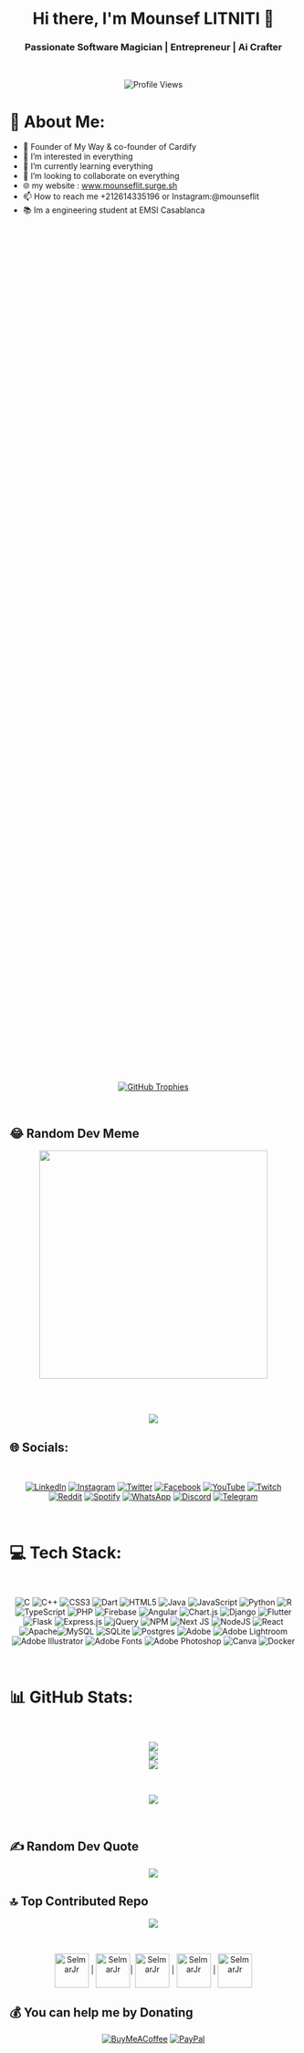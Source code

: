 <!-- Header -->
<a href="https://mounseflit-card.surge.sh">
<!-- <img align="right" height="590em" src="card.png" style="margin-bottom: 100em;"/> -->
</a>
<h1 align="center">Hi there, I'm Mounsef LITNITI 👋</h1>
<h3 align="center">Passionate Software Magician | Entrepreneur | Ai Crafter</h3>
<br>
<!-- Profile Views Counter -->
<p align="center"> <img src="https://komarev.com/ghpvc/?username=khaouitiabdelhakim&label=Profile%20views&color=0e75b6&style=flat" alt="Profile Views" /> </p>

# 💫 About Me:
- 🔭 Founder of My Way & co-founder of Cardify <br>
- 👀 I’m interested in everything <br>
- 🌱 I’m currently learning everything <br>
- 👯 I’m looking to collaborate on everything <br>
- 🌐 my website : www.mounseflit.surge.sh <br>
- 📫 How to reach me +212614335196 or Instagram:@mounseflit <br>
- 📚 Im a engineering student at EMSI Casablanca <br>

<br><br>

<!-- GitHub Trophies -->
<p align="center">
  <br>
  <a href="https://github.com/ryo-ma/github-profile-trophy">
    <br><br>
    <img style="margin-top: 100em;" src="https://github-profile-trophy.vercel.app/?username=mounseflit" alt="GitHub Trophies" />
  </a>
</p>

<br>

## 😂 Random Dev Meme
<div align="center">
<img src='https://randommeme-five.vercel.app/' style="height: 400px;"/>
</div>

<br><br>

<!-- Support -->
<p align="center">
<a target="_blank" href="https://www.buymeacoffee.com/mounseflit"><img src="https://img.buymeacoffee.com/button-api/?text=Buy me a Coffee&emoji=☕ &slug=mounseflit&button_colour=FFDD00&font_colour=000000&font_family=Poppins&outline_colour=000000&coffee_colour=ffffff" /></a>
</p>


## 🌐 Socials:
<br>
<div align="center">

[![LinkedIn](https://img.shields.io/badge/LinkedIn-%230077B5.svg?logo=linkedin&logoColor=white)](https://linkedin.com/in/mounseflit) [![Instagram](https://img.shields.io/badge/Instagram-%23FF69B4.svg?logo=Instagram&logoColor=white)](https://instagram.com/mounseflit) [![Twitter](https://img.shields.io/badge/Twitter-%231DA1F2.svg?logo=Twitter&logoColor=white)](https://twitter.com/mounseflit) [![Facebook](https://img.shields.io/badge/Facebook-%231877F2.svg?logo=Facebook&logoColor=white)](https://facebook.com/mounseflit) [![YouTube](https://img.shields.io/badge/YouTube-%23FF0000.svg?logo=YouTube&logoColor=white)](https://youtube.com/@mounseflit) [![Twitch](https://img.shields.io/badge/Twitch-%239146FF.svg?logo=Twitch&logoColor=white)](https://www.twitch.tv/mounseflit) [![Reddit](https://img.shields.io/badge/Reddit-%23FF4500.svg?logo=Reddit&logoColor=white)](https://www.reddit.com/user/mounseflit) [![Spotify](https://img.shields.io/badge/Spotify-%231ED760.svg?logo=Spotify&logoColor=white)](https://open.spotify.com/user/31skyswasfb4xchfxx33arg7yshm) [![WhatsApp](https://img.shields.io/badge/WhatsApp-%2325D366.svg?logo=WhatsApp&logoColor=white)](https://wa.me/0614335196) [![Discord](https://img.shields.io/badge/Discord-%237289DA.svg?logo=Discord&logoColor=white)](https://discord.com/channels/@mounseflit) [![Telegram](https://img.shields.io/badge/Telegram-%232CA5E0.svg?logo=Telegram&logoColor=white)](https://t.me/mounseflit)

</div>
<br>

# 💻 Tech Stack:
<br>
<div align="center">

![C](https://img.shields.io/badge/c-%2300599C.svg?style=flat&logo=c&logoColor=white) ![C++](https://img.shields.io/badge/c++-%2300599C.svg?style=flat&logo=c%2B%2B&logoColor=white) ![CSS3](https://img.shields.io/badge/css3-%231572B6.svg?style=flat&logo=css3&logoColor=white) ![Dart](https://img.shields.io/badge/dart-%230175C2.svg?style=flat&logo=dart&logoColor=white) ![HTML5](https://img.shields.io/badge/html5-%23E34F26.svg?style=flat&logo=html5&logoColor=white) ![Java](https://img.shields.io/badge/java-%23ED8B00.svg?style=flat&logo=openjdk&logoColor=white) ![JavaScript](https://img.shields.io/badge/javascript-%23323330.svg?style=flat&logo=javascript&logoColor=%23F7DF1E) ![Python](https://img.shields.io/badge/python-3670A0?style=flat&logo=python&logoColor=ffdd54) ![R](https://img.shields.io/badge/r-%23276DC3.svg?style=flat&logo=r&logoColor=white) ![TypeScript](https://img.shields.io/badge/typescript-%23007ACC.svg?style=flat&logo=typescript&logoColor=white) ![PHP](https://img.shields.io/badge/php-%23777BB4.svg?style=flat&logo=php&logoColor=white) ![Firebase](https://img.shields.io/badge/firebase-%23039BE5.svg?style=flat&logo=firebase) ![Angular](https://img.shields.io/badge/angular-%23DD0031.svg?style=flat&logo=angular&logoColor=white) ![Chart.js](https://img.shields.io/badge/chart.js-F5788D.svg?style=flat&logo=chart.js&logoColor=white) ![Django](https://img.shields.io/badge/django-%23092E20.svg?style=flat&logo=django&logoColor=white) ![Flutter](https://img.shields.io/badge/Flutter-%2302569B.svg?style=flat&logo=Flutter&logoColor=white) ![Flask](https://img.shields.io/badge/flask-%23000.svg?style=flat&logo=flask&logoColor=white) ![Express.js](https://img.shields.io/badge/express.js-%23404d59.svg?style=flat&logo=express&logoColor=%2361DAFB) ![jQuery](https://img.shields.io/badge/jquery-%230769AD.svg?style=flat&logo=jquery&logoColor=white) ![NPM](https://img.shields.io/badge/NPM-%23CB3837.svg?style=flat&logo=npm&logoColor=white) ![Next JS](https://img.shields.io/badge/Next-black?style=flat&logo=next.js&logoColor=white) ![NodeJS](https://img.shields.io/badge/node.js-6DA55F?style=flat&logo=node.js&logoColor=white) ![React](https://img.shields.io/badge/react-%2320232a.svg?style=flat&logo=react&logoColor=%2361DAFB) ![Apache](https://img.shields.io/badge/apache-%23D42029.svg?style=flat&logo=apache&logoColor=white)![MySQL](https://img.shields.io/badge/mysql-%2300000f.svg?style=flat&logo=mysql&logoColor=white) ![SQLite](https://img.shields.io/badge/sqlite-%2307405e.svg?style=flat&logo=sqlite&logoColor=white) ![Postgres](https://img.shields.io/badge/postgres-%23316192.svg?style=flat&logo=postgresql&logoColor=white) ![Adobe](https://img.shields.io/badge/adobe-%23FF0000.svg?style=flat&logo=adobe&logoColor=white) ![Adobe Lightroom](https://img.shields.io/badge/Adobe%20Lightroom-31A8FF.svg?style=flat&logo=Adobe%20Lightroom&logoColor=white) ![Adobe Illustrator](https://img.shields.io/badge/adobe%20illustrator-%23FF9A00.svg?style=flat&logo=adobe%20illustrator&logoColor=white) ![Adobe Fonts](https://img.shields.io/badge/Adobe%20Fonts-000B1D.svg?style=flat&logo=Adobe%20Fonts&logoColor=white) ![Adobe Photoshop](https://img.shields.io/badge/adobe%20photoshop-%2331A8FF.svg?style=flat&logo=adobe%20photoshop&logoColor=white) ![Canva](https://img.shields.io/badge/Canva-%2300C4CC.svg?style=flat&logo=Canva&logoColor=white) ![Docker](https://img.shields.io/badge/docker-%230db7ed.svg?style=flat&logo=docker&logoColor=white)

</div>
<br>

# 📊 GitHub Stats:
<br>
<div align="center">
  
![](https://github-readme-stats.vercel.app/api?username=mounseflit&theme=default&hide_border=false&include_all_commits=true&count_private=true)<br/>
![](https://github-readme-streak-stats.herokuapp.com/?user=mounseflit&theme=default&hide_border=false)<br/>
![](https://github-readme-stats.vercel.app/api/top-langs/?username=selmargoulart08&theme=default&hide_border=false&include_all_commits=true&count_private=true&layout=compact)

</div>

<br>
<!-- Support -->
<p align="center">
<a target="_blank" href="https://www.buymeacoffee.com/mounseflit"><img src="https://img.buymeacoffee.com/button-api/?text=Buy me a Coffee&emoji=☕&slug=mounseflit&button_colour=FFDD00&font_colour=000000&font_family=Poppins&outline_colour=000000&coffee_colour=ffffff" /></a>
</p>
<br>

## ✍️ Random Dev Quote

<div align="center">
  
![](https://quotes-github-readme.vercel.app/api?type=horizontal&theme=radical)

</div>

## 🔝 Top Contributed Repo
<div align="center">

![](https://github-contributor-stats.vercel.app/api?username=mounseflit&limit=5&theme=dark_dimmed&combine_all_yearly_contributions=true)

</div>

<br>
<p align="center">  
<img align="center" alt="SelmarJr" height="60" width="60" src="https://cdn.jsdelivr.net/gh/devicons/devicon/icons/python/python-original.svg" /> | <img align="center" alt="SelmarJr" height="60" width="60" src="https://cdn.jsdelivr.net/gh/devicons/devicon/icons/javascript/javascript-original.svg" />|  <img align="center" alt="SelmarJr" height="60" width="60"
src="https://cdn.jsdelivr.net/gh/devicons/devicon/icons/mysql/mysql-original.svg" /> | <img align="center" alt="SelmarJr" height="60" width="60" src="https://cdn.jsdelivr.net/gh/devicons/devicon/icons/html5/html5-original.svg" /> | <img align="center" alt="SelmarJr" height="60" width="60" src="https://cdn.jsdelivr.net/gh/devicons/devicon/icons/css3/css3-original.svg" /> 

<br>

## 💰 You can help me by Donating

<div align="center">

  [![BuyMeACoffee](https://img.shields.io/badge/Buy%20Me%20a%20Coffee-ffdd00?style=for-the-badge&logo=buy-me-a-coffee&logoColor=black)](https://buymeacoffee.com/mounseflit)   [![PayPal](https://img.shields.io/badge/PayPal-00457C?style=for-the-badge&logo=paypal&logoColor=white)](https://paypal.me/litnitimounsef@gmail.com) 
</div>


<!---
mounseflit/mounseflit is a ✨ special ✨ repository because its `README.md` (this file) appears on your GitHub profile.
You can click the Preview link to take a look at your changes.
--->

